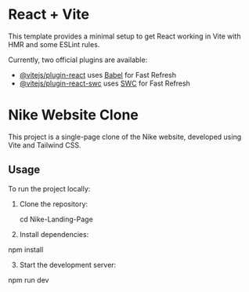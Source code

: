 # React + Vite

This template provides a minimal setup to get React working in Vite with HMR and some ESLint rules.

Currently, two official plugins are available:

- [@vitejs/plugin-react](https://github.com/vitejs/vite-plugin-react/blob/main/packages/plugin-react/README.md) uses [Babel](https://babeljs.io/) for Fast Refresh
- [@vitejs/plugin-react-swc](https://github.com/vitejs/vite-plugin-react-swc) uses [SWC](https://swc.rs/) for Fast Refresh

# Nike Website Clone

This project is a single-page clone of the Nike website, developed using Vite and Tailwind CSS.

## Usage

To run the project locally:

1. Clone the repository:

   cd Nike-Landing-Page

2. Install dependencies:

npm install

3. Start the development server:

npm run dev
